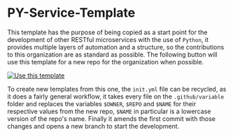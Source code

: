 # PY-Service-Template

This template has the purpose of being copied as a start point for the development of other RESTful microservices with the use of `Python`, it provides multiple layers of automation and a structure, so the contributions to this organization are as standard as possible. The following button will use this template for a new repo for the organization when possible.

[![Use this template](https://img.shields.io/badge/Use_This_Template!-2ea043?style=for-the-badge&logo=buddy&logoColor=ffffff)](https://github.com/new?template_owner=SLC-wms&template_name=PY-Service-Template&owner=SLC-wms&visibility=public)


To create new templates from this one, the `init.yml` file can be recycled, as it does a fairly general workflow, it takes every file on the `.github/variable` folder and replaces the variables `$OWNER`, `$REPO` and `$NAME` for their respective values from the new repo, `$NAME` in particular is a lowercase version of the repo's name. Finally it amends the first commit with those changes and opens a new branch to start the development.
